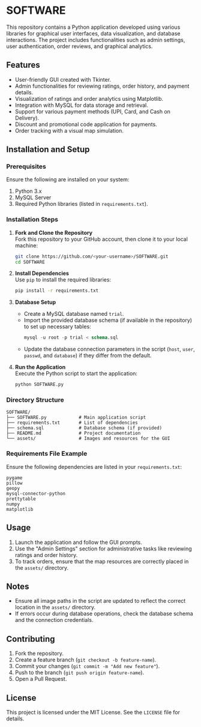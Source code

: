 # SOFTWARE

This repository contains a Python application developed using various libraries for graphical user interfaces, data visualization, and database interactions. The project includes functionalities such as admin settings, user authentication, order reviews, and graphical analytics.

## Features

- User-friendly GUI created with Tkinter.
- Admin functionalities for reviewing ratings, order history, and payment details.
- Visualization of ratings and order analytics using Matplotlib.
- Integration with MySQL for data storage and retrieval.
- Support for various payment methods (UPI, Card, and Cash on Delivery).
- Discount and promotional code application for payments.
- Order tracking with a visual map simulation.

## Installation and Setup

### Prerequisites

Ensure the following are installed on your system:

1. Python 3.x
2. MySQL Server
3. Required Python libraries (listed in `requirements.txt`).

### Installation Steps

1. **Fork and Clone the Repository**  
   Fork this repository to your GitHub account, then clone it to your local machine:
   ```bash
   git clone https://github.com/<your-username>/SOFTWARE.git
   cd SOFTWARE
   ```

2. **Install Dependencies**  
   Use `pip` to install the required libraries:
   ```bash
   pip install -r requirements.txt
   ```

3. **Database Setup**  
   - Create a MySQL database named `trial`.
   - Import the provided database schema (if available in the repository) to set up necessary tables:
     ```sql
     mysql -u root -p trial < schema.sql
     ```
   - Update the database connection parameters in the script (`host`, `user`, `passwd`, and `database`) if they differ from the default.

4. **Run the Application**  
   Execute the Python script to start the application:
   ```bash
   python SOFTWARE.py
   ```

### Directory Structure

```
SOFTWARE/
├── SOFTWARE.py            # Main application script
├── requirements.txt       # List of dependencies
├── schema.sql             # Database schema (if provided)
├── README.md              # Project documentation
└── assets/                # Images and resources for the GUI
```

### Requirements File Example

Ensure the following dependencies are listed in your `requirements.txt`:

```
pygame
pillow
geopy
mysql-connector-python
prettytable
numpy
matplotlib
```

## Usage

1. Launch the application and follow the GUI prompts.
2. Use the "Admin Settings" section for administrative tasks like reviewing ratings and order history.
3. To track orders, ensure that the map resources are correctly placed in the `assets/` directory.

## Notes

- Ensure all image paths in the script are updated to reflect the correct location in the `assets/` directory.
- If errors occur during database operations, check the database schema and the connection credentials.

## Contributing

1. Fork the repository.
2. Create a feature branch (`git checkout -b feature-name`).
3. Commit your changes (`git commit -m "Add new feature"`).
4. Push to the branch (`git push origin feature-name`).
5. Open a Pull Request.

## License

This project is licensed under the MIT License. See the `LICENSE` file for details.
